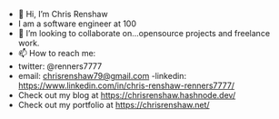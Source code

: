 - 👋 Hi, I’m Chris Renshaw
- I am a software engineer at 100
- 💞️ I’m looking to collaborate on...opensource projects and freelance work.
- 📫 How to reach me:
- twitter: @renners7777
- email: chrisrenshaw79@gmail.com
-linkedin: https://www.linkedin.com/in/chris-renshaw-renners7777/
- Check out my blog at https://chrisrenshaw.hashnode.dev/
- Check out my portfolio at https://chrisrenshaw.net/

<!---
renners7777/renners7777 is a ✨ special ✨ repository because its `README.md` (this file) appears on your GitHub profile.
You can click the Preview link to take a look at your changes.
--->


